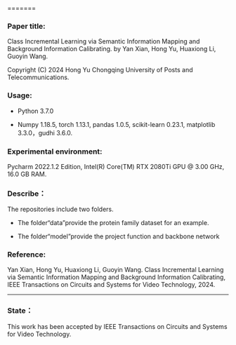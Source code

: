 
=======


### **Paper title:** 

Class Incremental Learning via Semantic Information Mapping and Background Information Calibrating.
by Yan Xian, Hong Yu, Huaxiong Li, Guoyin Wang.

Copyright (C) 2024 Hong Yu Chongqing University of Posts and Telecommunications.




### **Usage:**

* Python 3.7.0 

* Numpy 1.18.5, torch 1.13.1, pandas 1.0.5, scikit-learn 0.23.1, matplotlib 3.3.0，gudhi 3.6.0.

  

### **Experimental environment:**

Pycharm 2022.1.2 Edition, Intel(R) Core(TM) RTX 2080Ti GPU @ 3.00 GHz, 16.0 GB RAM.



### **Describe：**

The repositories include two folders.

* The folder“data”provide the protein family dataset for an example.

* The folder“model”provide the project function and backbone network



### **Reference:**

Yan Xian, Hong Yu, Huaxiong Li, Guoyin Wang. Class Incremental Learning via Semantic Information Mapping and Background Information Calibrating, IEEE Transactions on Circuits and Systems for Video Technology, 2024.

****

### **State：**

This work has been accepted by IEEE Transactions on Circuits and Systems for Video Technology.
